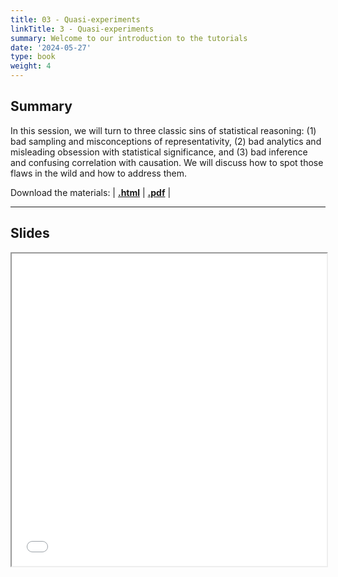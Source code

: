 ```yaml
---
title: 03 - Quasi-experiments
linkTitle: 3 - Quasi-experiments
summary: Welcome to our introduction to the tutorials
date: '2024-05-27'
type: book
weight: 4
---
```


## Summary

In this session, we will turn to three classic sins of statistical reasoning: (1) bad sampling and misconceptions of representativity, (2) bad analytics and misleading obsession with statistical significance, and (3) bad inference and confusing correlation with causation. We will discuss how to spot those flaws in the wild and how to address them.

Download the materials: | [**.html**](https://rawcdn.githack.com/seramirezruiz/data-science-for-policymaking/fc861ae1104238644b4653072c0b15c1f7cd3997/slides/d1s3-flawed-statistical-reasoning/d1s3-flawed-statistical-reasoning.html) | [**.pdf**](https://rawcdn.githack.com/seramirezruiz/data-science-for-policymaking/fc861ae1104238644b4653072c0b15c1f7cd3997/content/pdf-slides/d1s3-flawed-statistical-reasoning.pdf) |


---

## Slides

<iframe src="../../../pdf-slides/d2s1-quasi-experiments.pdf#view=fit" width="100%" height="500px">
    </iframe>

<!--
## Courses in this program

{{< list_children >}}

{{< figure src="featured.jpg" >}}

{{< callout note >}}
The parameter $\mu$ is the mean or expectation of the distribution.
$\sigma$ is its standard deviation.
The variance of the distribution is $\sigma^{2}$.
{{< /callout >}}
-->
